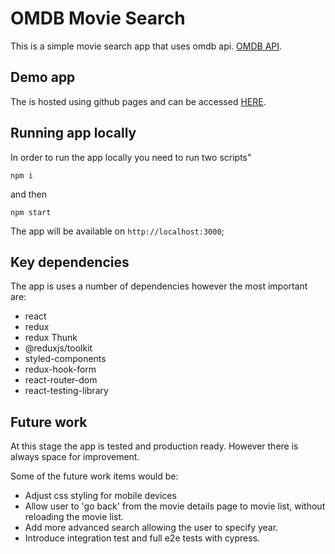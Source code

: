 # OMDB Movie Search

This is a simple movie search app that uses omdb api. [OMDB API](http://www.omdbapi.com/).

## Demo app

The is hosted using github pages and can be accessed [HERE](HERE).

## Running app locally

In order to run the app locally you need to run two scripts"

`npm i`

and then

`npm start`

The app will be available on `http://localhost:3000`;

## Key dependencies

The app is uses a number of dependencies however the most important are:

- react
- redux
- redux Thunk
- @reduxjs/toolkit
- styled-components
- redux-hook-form
- react-router-dom
- react-testing-library

## Future work

At this stage the app is tested and production ready. However there is always space for improvement.

Some of the future work items would be:

- Adjust css styling for mobile devices
- Allow user to 'go back' from the movie details page to movie list, without reloading the movie list.
- Add more advanced search allowing the user to specify year.
- Introduce integration test and full e2e tests with cypress.
